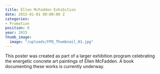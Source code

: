```yaml
---
title: Ellen McFadden Exhibition
date: 2015-01-01 00:00:00 Z
categories:
- Promotion
position: 6
year: 2015
thumb_image:
  image: "/uploads/FPO_Thumbnail_01.jpg"
---
```


This poster was created as part of a larger exhibition program celebrating the energetic concrete art paintings of Ellen McFadden. A book documenting these works is currently underway.